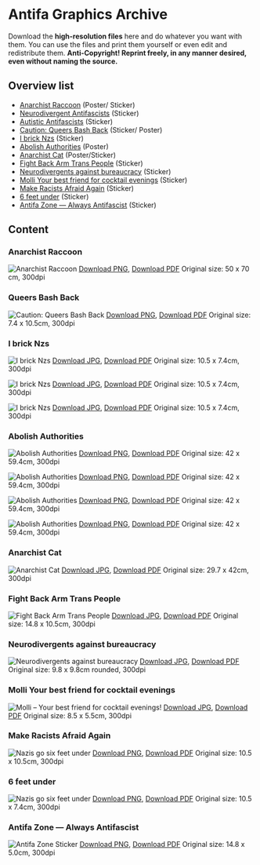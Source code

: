 # Antifa Graphics Archive

Download the **high-resolution files** here and do whatever you want with them. You can use the files and print them yourself or even edit and redistribute them.
**Anti-Copyright! Reprint freely, in any manner desired, even without naming the source.**


## Overview list

* [Anarchist Raccoon](#anarchist-raccoon) (Poster/ Sticker)
* [Neurodivergent Antifascists](#neurodivergent-antifascists) (Sticker)
* [Autistic Antifascists](#autistic-antifascists) (Sticker)
* [Caution: Queers Bash Back](#queers-bash-back) (Sticker/ Poster)
* [I brick Nzs](#i-brick-nzs) (Sticker)
* [Abolish Authorities](#abolish-authorities) (Poster)
* [Anarchist Cat](#anarchist-cat) (Poster/Sticker)
* [Fight Back Arm Trans People](#fight-back-arm-trans-people) (Sticker)
* [Neurodivergents against bureaucracy](#neurodivergents-against-bureaucracy) (Sticker)
* [Molli Your best friend for cocktail evenings](#molli-your-best-friend-for-cocktail-evenings) (Sticker)
* [Make Racists Afraid Again](#make-racists-afraid-again) (Sticker)
* [6 feet under](#6-feet-under) (Sticker)
* [Antifa Zone — Always Antifascist](#antifa-zone--always-antifascist) (Sticker)

## Content

### Anarchist Raccoon
![Anarchist Raccoon](files/anarchist-raccoon/anarchy_raccoon_poster.png)
[Download PNG](https://github.com/antifagraphics/antifagraphics.github.io/raw/main/files/anarchist-raccoon/anarchy_raccoon_poster.png), [Download PDF](https://github.com/antifagraphics/antifagraphics.github.io/raw/main/files/anarchist-raccoon/anarchy_raccoon_poster.pdf) Original size: 50 x 70 cm, 300dpi

### Queers Bash Back
![Caution: Queers Bash Back](files/queers-bash-back/queers-bash-back_pink.png)
[Download PNG](https://github.com/antifagraphics/antifagraphics.github.io/raw/main/files/queers-bash-back/queers-bash-back_pink.png), [Download PDF](https://github.com/antifagraphics/antifagraphics.github.io/raw/main/files/queers-bash-back/queers-bash-back_pink.pdf) Original size: 7.4 x 10.5cm, 300dpi

### I brick Nzs
![I brick Nzs](files/i-brick-nzs/i-brick-nzs-yellow.jpg)
[Download JPG](https://github.com/antifagraphics/antifagraphics.github.io/raw/main/files/i-brick-nzs/i-brick-nzs-yellow.jpg), [Download PDF](https://github.com/antifagraphics/antifagraphics.github.io/raw/main/files/i-brick-nzs/i-brick-nzs-yellow.pdf) Original size: 10.5 x 7.4cm, 300dpi

![I brick Nzs](files/i-brick-nzs/i-brick-nzs-white.jpg)
[Download JPG](https://github.com/antifagraphics/antifagraphics.github.io/raw/main/files/i-brick-nzs/i-brick-nzs-white.jpg), [Download PDF](https://github.com/antifagraphics/antifagraphics.github.io/raw/main/files/i-brick-nzs/i-brick-nzs-white.pdf) Original size: 10.5 x 7.4cm, 300dpi

![I brick Nzs](files/i-brick-nzs/i-brick-nzs-black.jpg)
[Download JPG](https://github.com/antifagraphics/antifagraphics.github.io/raw/main/files/i-brick-nzs/i-brick-nzs-black.jpg), [Download PDF](https://github.com/antifagraphics/antifagraphics.github.io/raw/main/files/i-brick-nzs/i-brick-nzs-black.pdf) Original size: 10.5 x 7.4cm, 300dpi

### Abolish Authorities
![Abolish Authorities](files/abolish-authorities/policecar_poster_white.png)
[Download PNG](https://github.com/antifagraphics/antifagraphics.github.io/raw/main/files/abolish-authorities/policecar_poster_white.png), [Download PDF](https://github.com/antifagraphics/antifagraphics.github.io/raw/main/files/abolish-authorities/abolish_authorities_01.pdf) Original size: 42 x 59.4cm, 300dpi

![Abolish Authorities](files/abolish-authorities/policecar_poster_blue.png)
[Download PNG](https://github.com/antifagraphics/antifagraphics.github.io/raw/main/files/abolish-authorities/policecar_poster_blue.png), [Download PDF](https://github.com/antifagraphics/antifagraphics.github.io/raw/main/files/abolish-authorities/abolish_authorities_02.pdf) Original size: 42 x 59.4cm, 300dpi

![Abolish Authorities](files/abolish-authorities/policecar_poster_magenta.png)
[Download PNG](https://github.com/antifagraphics/antifagraphics.github.io/raw/main/files/abolish-authorities/policecar_poster_magenta.png), [Download PDF](https://github.com/antifagraphics/antifagraphics.github.io/raw/main/files/abolish-authorities/abolish_authorities_03.pdf) Original size: 42 x 59.4cm, 300dpi

![Abolish Authorities](files/abolish-authorities/policecar_poster_yellow.png)
[Download PNG](https://github.com/antifagraphics/antifagraphics.github.io/raw/main/files/abolish-authorities/policecar_poster_yellow.png), [Download PDF](https://github.com/antifagraphics/antifagraphics.github.io/raw/main/files/abolish-authorities/abolish_authorities_04.pdf) Original size: 42 x 59.4cm, 300dpi

### Anarchist Cat
![Anarchist Cat](files/anarchist-cat/anarchist_cat.jpg)
[Download JPG](https://github.com/antifagraphics/antifagraphics.github.io/raw/main/files/anarchist-cat/anarchist_cat.jpg), [Download PDF](https://github.com/antifagraphics/antifagraphics.github.io/raw/main/files/anarchist-cat/anarchist_cat.pdf) Original size: 29.7 x 42cm, 300dpi

### Fight Back Arm Trans People
![Fight Back Arm Trans People](files/fightbackarmtranspeople/fightbackarmtrans.jpg)
[Download JPG](https://github.com/antifagraphics/antifagraphics.github.io/raw/main/files/fightbackarmtranspeople/fightbackarmtrans.jpg), [Download PDF](https://github.com/antifagraphics/antifagraphics.github.io/raw/main/files/fightbackarmtranspeople/fightbackarmtrans.pdf) Original size: 14.8 x 10.5cm, 300dpi

### Neurodivergents against bureaucracy
![Neurodivergents against bureaucracy](files/neurodivergentsagainstbureaucracy/neurodivergents_against_bureaucracy.jpg)
[Download JPG](https://github.com/antifagraphics/antifagraphics.github.io/raw/main/files/neurodivergentsagainstbureaucracy/neurodivergents_against_bureaucracy.jpg), [Download PDF](https://github.com/antifagraphics/antifagraphics.github.io/raw/main/files/neurodivergentsagainstbureaucracy/neurodivergents_against_bureaucracy.pdf) Original size: 9.8 x 9.8cm rounded, 300dpi

### Molli Your best friend for cocktail evenings
![Molli – Your best friend for cocktail evenings!](files/molli/molli_your_best_friend.jpg)
[Download JPG](https://github.com/antifagraphics/antifagraphics.github.io/raw/main/files/molli/molli_your_best_friend.jpg), [Download PDF](https://github.com/antifagraphics/antifagraphics.github.io/raw/main/files/molli/molli_your_best_friend.pdf) Original size: 8.5 x 5.5cm, 300dpi

### Make Racists Afraid Again
![Nazis go six feet under](files/makeracistsafraid/makeracistsafraid.jpg)
[Download PNG](https://github.com/antifagraphics/antifagraphics.github.io/raw/main/files/makeracistsafraid/makeracistsafraid.jpg), [Download PDF](https://github.com/antifagraphics/antifagraphics.github.io/raw/main/files/makeracistsafraid/makeracistsafraid.pdf) Original size: 10.5 x 10.5cm, 300dpi

### 6 feet under
![Nazis go six feet under](files/sixfeetunder/sixfeetunder.png)
[Download PNG](https://github.com/antifagraphics/antifagraphics.github.io/raw/main/files/sixfeetunder/sixfeetunder.png), [Download PDF](https://github.com/antifagraphics/antifagraphics.github.io/raw/main/files/sixfeetunder/sixfeetunder.pdf) Original size: 10.5 x 7.4cm, 300dpi

### Antifa Zone — Always Antifascist
![Antifa Zone Sticker](files/antifazone/antifazone.png)
[Download PNG](https://github.com/antifagraphics/antifagraphics.github.io/raw/main/files/antifazone/antifazone.png), [Download PDF](https://github.com/antifagraphics/antifagraphics.github.io/raw/main/files/antifazone/antifazone.pdf) Original size: 14.8 x 5.0cm, 300dpi
